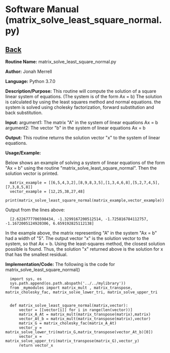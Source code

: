 # Software Manual (matrix_solve_least_square_normal.py)

## [Back](../softwaremanual)

**Routine Name:**           matrix_solve_least_square_normal.py

**Author:** Jonah Merrell

**Language:** Python 3.7.0

**Description/Purpose:** This routine will compute the solution of a square linear system of equations. (The system is of the form Ax = b)
The solution is calculated by using the least squares method and normal equations. the system is solved using cholesky factorization, forward substitution and back substitution.

**Input:** argument1: The matrix "A" in the system of linear equations Ax = b<br>
		   argument2: The vector "b" in the system of linear equations Ax = b

**Output:** This routine returns the solution vector "x" to the system of linear equations.

**Usage/Example:**

Below shows an example of solving a system of linear equations of the form "Ax = b" using the routine "matrix_solve_least_square_normal".
 Then the solution vector is printed. 

      matrix_example = [[6,5,4,3,2],[8,9,8,3,5],[1,3,4,6,8],[5,2,7,4,5],[7,3,8,5,8]]
      vector_example = [12,25,38,27,48]
      print(matrix_solve_least_square_normal(matrix_example,vector_example))

Output from the lines above:

      [2.6226777706598434, -1.3299167200512514, -1.725816784112757, -1.1672005124920306, 6.659192825112138]

In the example above, the matrix representing "A" in the system "Ax = b" had a width of "5". The output vector "x"
 is the solution vector to the system, so that Ax = b. Using the least-squares method, the closest solution possible is found.
 Thus, the solution "x" returned above is the solution for x that has the smallest residual.

**Implementation/Code:** The following is the code for matrix_solve_least_square_normal()
      
      import sys, os
      sys.path.append(os.path.abspath('../../mylibrary'))
      from _mymodules import matrix_mult , matrix_transpose, matrix_cholesky_fac, matrix_solve_lower_tri, matrix_solve_upper_tri
      
      
      def matrix_solve_least_square_normal(matrix,vector):
          vector = [[vector[i]] for i in range(len(vector))]
          matrix_A_At = matrix_mult(matrix_transpose(matrix),matrix)
          vector_At_b = matrix_mult(matrix_transpose(matrix),vector)
          matrix_G = matrix_cholesky_fac(matrix_A_At)
          vector_y = matrix_solve_lower_tri(matrix_G,matrix_transpose(vector_At_b)[0])
          vector_x = matrix_solve_upper_tri(matrix_transpose(matrix_G),vector_y)
          return vector_x
 